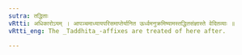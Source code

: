 ```yaml
---
sutra: तद्धिताः
vRtti: अधिकारोऽयम् । आपञ्चमाध्यायपरिसमाप्तेर्यानित ऊर्ध्वमनुक्रमिष्यामस्तद्धितसंज्ञास्ते वेदितव्याः ॥
vRtti_eng: The _Taddhita_-affixes are treated of here after.

---
```

